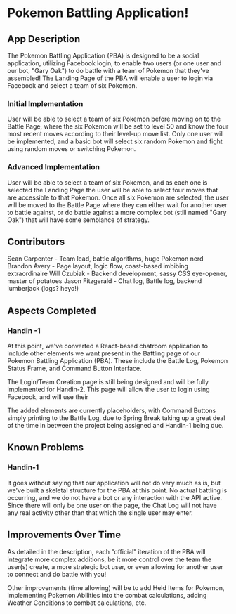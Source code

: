 # Pokemon Battling Application!

## App Description
The Pokemon Battling Application (PBA) is designed to be a social application, utilizing Facebook
login, to enable two users (or one user and our bot, "Gary Oak") to do battle with a team of Pokemon
that they've assembled! The Landing Page of the PBA will enable a user to login via Facebook and select
a team of six Pokemon.

### Initial Implementation
User will be able to select a team of six Pokemon before moving on to the Battle Page, where the six Pokemon
will be set to level 50 and know the four most recent moves according to their level-up move list. Only one user
will be implemented, and a basic bot will select six random Pokemon and fight using random moves or switching Pokemon.

### Advanced Implementation
User will be able to select a team of six Pokemon, and as each one is selected the Landing Page the user will be able
to select four moves that are accessible to that Pokemon. Once all six Pokemon are selected, the user will be moved to
the Battle Page where they can either wait for another user to battle against, or do battle against a more complex bot
(still named "Gary Oak") that will have some semblance of strategy.

## Contributors
Sean Carpenter - Team lead, battle algorithms, huge Pokemon nerd
Brandon Avery - Page layout, logic flow, coast-based imbibing extraordinaire
Will Czubiak - Backend development, sassy CSS eye-opener, master of potatoes
Jason Fitzgerald - Chat log, Battle log, backend lumberjack (logs? heyo!)

## Aspects Completed
### Handin -1
At this point, we've converted a React-based chatroom application to include other elements
we want present in the Battling page of our Pokemon Battling Application (PBA). These include
the Battle Log, Pokemon Status Frame, and Command Button Interface.

The Login/Team Creation page is still being designed and will be fully implemented for Handin-2.
This page will allow the user to login using Facebook, and will use their 

The added elements are currently placeholders, with Command Buttons simply printing to the
Battle Log, due to Spring Break taking up a great deal of the time in between the project
being assigned and Handin-1 being due.

## Known Problems
### Handin-1
It goes without saying that our application will not do very much as is, but we've built a skeletal
structure for the PBA at this point. No actual battling is occurring, and we do not have a bot or
any interaction with the API active. Since there will only be one user on the page, the Chat Log
will not have any real activity other than that which the single user may enter.

## Improvements Over Time
As detailed in the description, each "official" iteration of the PBA will integrate more complex
additions, be it more control over the team the user(s) create, a more strategic bot user, or even
allowing for another user to connect and do battle with you!

Other improvements (time allowing) will be to add Held Items for Pokemon, implementing Pokemon Abilities
into the combat calculations, adding Weather Conditions to combat calculations, etc.